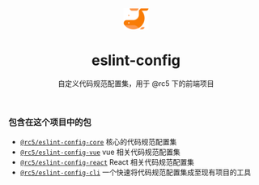 <p align="center">
  <img width="10%" height="10%"  src="./public/logo.png" alt="Logo" />
</p>
<h1 align="center">eslint-config</h1>
<p align="center">自定义代码规范配置集，用于 @rc5 下的前端项目</p>
<br>

### 包含在这个项目中的包

- [`@rc5/eslint-config-core`](/pkgs/core) 核心的代码规范配置集
- [`@rc5/eslint-config-vue`](/pkgs/vue) vue 相关代码规范配置集
- [`@rc5/eslint-config-react`](/pkgs/react) React 相关代码规范配置集
- [`@rc5/eslint-config-cli`](/pkgs/cli) 一个快速将代码规范配置集成至现有项目的工具
